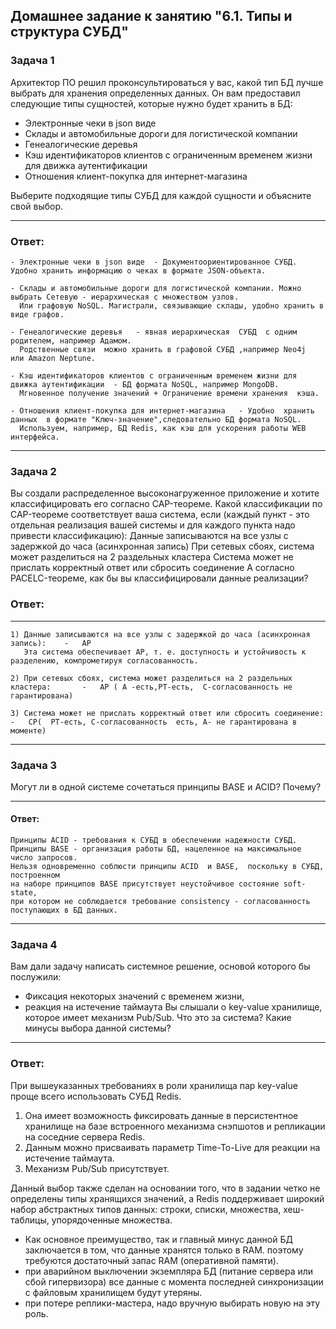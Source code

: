 ## Домашнее задание к занятию "6.1. Типы и структура СУБД"

### Задача 1
Архитектор ПО решил проконсультироваться у вас, какой тип БД лучше выбрать для хранения определенных данных.
Он вам предоставил следующие типы сущностей, которые нужно будет хранить в БД:
  - Электронные чеки в json виде
  - Склады и автомобильные дороги для логистической компании
  - Генеалогические деревья
  - Кэш идентификаторов клиентов с ограниченным временем жизни для движка аутентификации
  - Отношения клиент-покупка для интернет-магазина
  
Выберите подходящие типы СУБД для каждой сущности и объясните свой выбор.

----
### Ответ:

    - Электронные чеки в json виде  - Документоориентированное СУБД. Удобно хранить информацию о чеках в формате JSON-объекта.

    - Склады и автомобильные дороги для логистической компании. Можно выбрать Сетевую - иерархическая с множеством узлов.
      Или графовую NoSQL. Магистрали, связывающие склады, удобно хранить в виде графов.

    - Генеалогические деревья   - явная иерархическая  СУБД  с одним родителем, например Адамом. 
      Родственные связи  можно хранить в графовой СУБД ,например Neo4j  или Amazon Neptune.

    - Кэш идентификаторов клиентов с ограниченным временем жизни для движка аутентификации  - БД формата NoSQL, например MongoDB. 
      Мгновенное получение значений + Ограничение времени хранения  кэша.

    - Отношения клиент-покупка для интернет-магазина   - Удобно  хранить данных  в формате "Ключ-значение",следовательно БД формата NoSQL. 
      Используем, например, БД Redis, как кэш для ускорения работы WEB интерфейса. 

----
### Задача 2
Вы создали распределенное высоконагруженное приложение и хотите классифицировать его согласно CAP-теореме. 
Какой классификации по CAP-теореме соответствует ваша система, 
если (каждый пункт - это отдельная реализация вашей системы и для каждого пункта надо привести классификацию):
Данные записываются на все узлы с задержкой до часа (асинхронная запись)
При сетевых сбоях, система может разделиться на 2 раздельных кластера
Система может не прислать корректный ответ или сбросить соединение
А согласно PACELC-теореме, как бы вы классифицировали данные реализации?

### Ответ:
----
    1) Данные записываются на все узлы с задержкой до часа (асинхронная запись):    -   AP 
       Эта система обеспечивает AP, т. е. доступность и устойчивость к разделению, компрометируя согласованность.

    2) При сетевых сбоях, система может разделиться на 2 раздельных кластера:       -   AP ( А -есть,PT-есть,  C-согласованность не  гарантирована)  
    
    3) Система может не прислать корректный ответ или сбросить соединение:          -   CP(  PT-есть, C-согласованность  есть, А- не гарантирована в моменте) 

    

----
### Задача 3
 Могут ли в одной системе сочетаться принципы BASE и ACID? Почему?

----
#### Ответ:

    Принципы ACID - требования к СУБД в обеспечении надежности СУБД.
    Принципы BASE - организация работы БД, нацеленное на максимальное число запросов.  
    Нельзя одновременно соблюсти принципы ACID  и BASE,  поскольку в СУБД, построенном
    на наборе принципов BASE присутствует неустойчивое состояние soft-state, 
    при котором не соблюдается требование consistency - согласованность поступающих в БД данных.

----
### Задача 4
Вам дали задачу написать системное решение, основой которого бы послужили:
- Фиксация некоторых значений с временем жизни, 
- реакция на истечение таймаута
Вы слышали о key-value хранилище, которое имеет механизм Pub/Sub. 
Что это за система? Какие минусы выбора данной системы?

----
### Ответ:

  При вышеуказанных  требованиях в роли хранилища пар key-value проще всего использовать СУБД Redis.
  1) Она имеет возможность фиксировать данные в персистентное хранилище на базе 
     встроенного механизма снэпшотов и  репликации на соседние сервера Redis.
  2) Данным можно присваивать параметр Time-To-Live для реакции на истечение таймаута.  
  3) Механизм Pub/Sub присутствует.

  Данный выбор также сделан на основании того, что в задании четко не определены типы хранящихся значений,
  а Redis поддерживает  широкий набор абстрактных типов данных: строки, списки, множества, хеш-таблицы, упорядоченные множества.   
   
  - Как основное преимущество, так и  главный минус данной БД  заключается в том, что данные хранятся только в RAM.
      поэтому требуются достаточный запас RAM (оперативной памяти). 
  - при аварийном выключении  экземпляра БД (питание сервера или сбой гипервизора)
    все данные с момента последней синхронизации с файловым хранилищем будут утеряны.
  - при потере реплики-мастера, надо вручную выбирать новую на эту роль. 